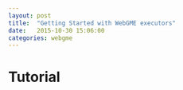 ```yaml
---
layout: post
title:  "Getting Started with WebGME executors"
date:   2015-10-30 15:06:00
categories: webgme
---
```


# Tutorial
